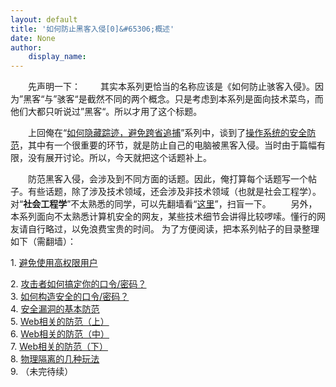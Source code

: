 ```yaml
---
layout: default
title: '如何防止黑客入侵[0]&#65306;概述'
date: None
author:
    display_name: 
---
```


　　先声明一下： 　　其实本系列更恰当的名称应该是《如何防止骇客入侵》。因为”黑客“与”骇客“是截然不同的两个概念。只是考虑到本系列是面向技术菜鸟，而他们大都只听说过”黑客“。所以才用了这个标题。

　　上回俺在“[如何隐藏踪迹，避免跨省追捕](https://program-think.blogspot.com/2010/04/howto-cover-your-tracks-0.html)”系列中，谈到了[操作系统的安全防范](https://program-think.blogspot.com/2010/05/howto-cover-your-tracks-3.html)，其中有一个很重要的环节，就是防止自己的电脑被黑客入侵。当时由于篇幅有限，没有展开讨论。所以，今天就把这个话题补上。

  
　　防范黑客入侵，会涉及到不同方面的话题。因此，俺打算每个话题写一个帖子。有些话题，除了涉及技术领域，还会涉及非技术领域（也就是社会工程学）。对“**社会工程学**”不太熟悉的同学，可以先翻墙看“[这里](https://program-think.blogspot.com/2009/05/social-engineering-0-overview.html)”，扫盲一下。 　　另外，本系列面向不太熟悉计算机安全的网友，某些技术细节会讲得比较啰嗦。懂行的网友请自行略过，以免浪费宝贵的时间。 为了方便阅读，把本系列帖子的目录整理如下（需翻墙）：

1\. [避免使用高权限用户](https://program-think.blogspot.com/2010/06/howto-prevent-hacker-attack-1.html)

  
2\. [攻击者如何搞定你的口令/密码？](https://program-think.blogspot.com/2010/06/howto-prevent-hacker-attack-2.html)  
3\. [如何构造安全的口令/密码？](https://program-think.blogspot.com/2010/06/howto-prevent-hacker-attack-3.html)  
4\. [安全漏洞的基本防范](https://program-think.blogspot.com/2010/08/howto-prevent-hacker-attack-4.html)  
5\. [Web相关的防范（上）](https://program-think.blogspot.com/2012/08/howto-prevent-hacker-attack-5.html)  
6\. [Web相关的防范（中）](https://program-think.blogspot.com/2012/09/howto-prevent-hacker-attack-6.html)  
7\. [Web相关的防范（下）](https://program-think.blogspot.com/2012/10/howto-prevent-hacker-attack-7.html)  
8\. [物理隔离的几种玩法](https://program-think.blogspot.com/2016/12/howto-prevent-hacker-attack-8.html)  
9\. （未完待续）

